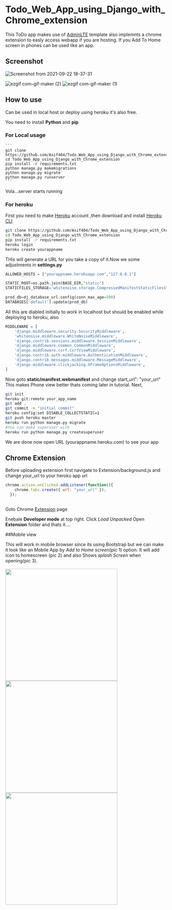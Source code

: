 # Todo_Web_App_using_Django_with_Chrome_extension

This ToDo app makes use of [AdminLTE](https://adminlte.io/) template also implemnts a chrome extension to easly access webapp if you are hosting. If you Add To Home screen in phones can be used like an app. 
## Screenshot
![Screenshot from 2021-09-22 18-37-31](https://user-images.githubusercontent.com/33574841/134349244-5a7bee02-37af-4fde-9a75-6bcec63f46cc.png)

![ezgif com-gif-maker (2)](https://user-images.githubusercontent.com/33574841/134348975-9076c27e-c7a9-4b6b-8194-cc901e239ebc.gif) ![ezgif com-gif-maker (1)](https://user-images.githubusercontent.com/33574841/134348784-f5690d78-b860-4824-9b5f-aa7054609d61.gif)


## How to use

Can be used in local host or deploy using heroku it's also free.

You need to install **Python** and **pip** 

  ### For Local usage
  
    ```
    git clone https://github.com/Asif404/Todo_Web_App_using_Django_with_Chrome_extension
    cd Todo_Web_App_using_Django_with_Chrome_extension
    pip install -r requirements.txt
    python manage.py makemigrations
    python manage.py migrate
    python manage.py runserver
    ```
Vola...server starts running
 
  ### For heroku
 
First you need to make [Heroku](heroku.com) account ,then download and install [Heroku CLI](https://devcenter.heroku.com/articles/heroku-cli#download-and-install)
 
```bash
git clone https://github.com/Asif404/Todo_Web_App_using_Django_with_Chrome_extension
cd Todo_Web_App_using_Django_with_Chrome_extension
pip install -r requirements.txt
heroku login
heroku create yourappname
```
THis will generate a URL for you take a copy of it.Now we some adjustments in **settings.py**
```python
ALLOWED_HOSTS = ["yourappname.herokuapp.com","127.0.0.1"]
```

```python
STATIC_ROOT=os.path.join(BASE_DIR,"static")
STATICFILES_STORAGE='whitenoise.storage.CompressedManifestStaticFilesStorage'

prod_db=dj_database_url.config(conn_max_age=500)
DATABASES['default'].update(prod_db)
```` 

All this are diabled initially to work in localhost but should be enabled while deploying to heroku, also

```python
MIDDLEWARE = [
    'django.middleware.security.SecurityMiddleware',
    'whitenoise.middleware.WhiteNoiseMiddleware',
    'django.contrib.sessions.middleware.SessionMiddleware',
    'django.middleware.common.CommonMiddleware',
    'django.middleware.csrf.CsrfViewMiddleware',
    'django.contrib.auth.middleware.AuthenticationMiddleware',
    'django.contrib.messages.middleware.MessageMiddleware',
    'django.middleware.clickjacking.XFrameOptionsMiddleware',
]
```
Now goto **static/manifest.webmanifest** and change start_url": "your_url"
This makes Phone view better thats coming later in tutorial.
Next,
```bash
git init
heroku git:remote your_app_name
git add .
git commit -m "initial commit"
heroku config:set DISABLE_COLLECTSTATIC=1
git push heroku master
heroku run python manage.py migrate
#You can make superuser with
heroku run python manage.py createsuperuser 
```
We are done now open URL (yourappname.heroku.com) to see your app
## Chrome Extension

Before uploading extension first navigate to Extension/background.js and change your_url to your heroku app url
```javascript
chrome.action.onClicked.addListener(function(){
    chrome.tabs.create({ url: "your_url" });
  });
  
```
Goto Chrome [Extension](chrome://extensions/) page 

Enebale **Developer mode** at top right.
Click _Load Unpacked_ Open **Extension** folder 
and thats it....

##Mobile view

This will work in mobile browser since its using Bootstrap but we can make it look like an Mobile App by _Add to Home screen_(pic 1) option. It will add icon to homescreen (pic 2) and also Shows _splash Screen_ when opening(pic 3).<br><br>
<img src='https://user-images.githubusercontent.com/33574841/134354219-1ffbd9d3-6adb-47bc-9695-89fbe7b20064.png' height=350> <img src='https://user-images.githubusercontent.com/33574841/134359477-0a8c714d-0475-452c-9b80-30b7ff3a3af4.png' height=350> <img src='https://user-images.githubusercontent.com/33574841/134359470-4038d872-4008-45f1-9227-cb95cc76f479.png' height=350>



